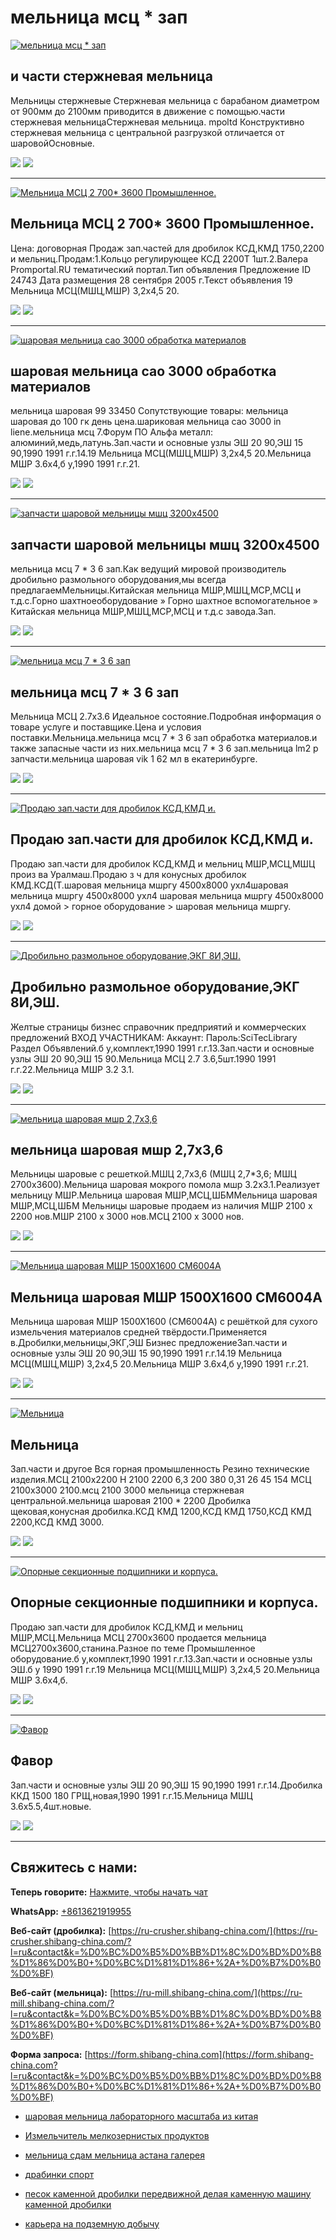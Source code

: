 # мельница мсц * зап

<a href="https://swt.shibang-china.com/?l=ru&img&k=%D0%BC%D0%B5%D0%BB%D1%8C%D0%BD%D0%B8%D1%86%D0%B0+%D0%BC%D1%81%D1%86+%2A+%D0%B7%D0%B0%D0%BF" target="_blank">![мельница мсц * зап](http://static.shibang-china.com/all-800x300/518.jpg)</a>

## и части стержневая мельница
Мельницы стержневые Стержневая мельница с барабаном диаметром от 900мм до 2100мм приводится в движение с помощью.части стержневая мельницаСтержневая мельница. mpoltd Конструктивно стержневая мельница с центральной разгрузкой отличается от шаровойОсновные.


<a href="https://whatsapp.shibangsoft.com/WhatsApp.php" target="_blank" title="WhatsApp">![](http://static.shibang-china.com/icon/whatsapp.png)</a> <a href="https://swt.shibang-china.com/?l=ru&icon&k=%D0%BC%D0%B5%D0%BB%D1%8C%D0%BD%D0%B8%D1%86%D0%B0+%D0%BC%D1%81%D1%86+%2A+%D0%B7%D0%B0%D0%BF" target="_blank">![](http://static.shibang-china.com/icon/chat-ru.png)</a>

---

<a href="https://swt.shibang-china.com/?l=ru&img&k=%D0%BC%D0%B5%D0%BB%D1%8C%D0%BD%D0%B8%D1%86%D0%B0+%D0%BC%D1%81%D1%86+%2A+%D0%B7%D0%B0%D0%BF" target="_blank">![Мельница МСЦ 2 700* 3600 Промышленное.](http://static.shibang-china.com/all-800x300/1531.jpg)</a>

## Мельница МСЦ 2 700* 3600 Промышленное.
Цена: договорная Продаж зап.частей для дробилок КСД,КМД 1750,2200 и мельниц.Продам:1.Кольцо регулирующее КСД 2200Т 1шт.2.Валера Promportal.RU тематический портал.Тип объявления Предложение ID 24743 Дата размещения 28 сентября 2005 г.Текст объявления 19 Мельница МСЦ(МШЦ,МШР) 3,2х4,5 20.


<a href="https://whatsapp.shibangsoft.com/WhatsApp.php" target="_blank" title="WhatsApp">![](http://static.shibang-china.com/icon/whatsapp.png)</a> <a href="https://swt.shibang-china.com/?l=ru&icon&k=%D0%BC%D0%B5%D0%BB%D1%8C%D0%BD%D0%B8%D1%86%D0%B0+%D0%BC%D1%81%D1%86+%2A+%D0%B7%D0%B0%D0%BF" target="_blank">![](http://static.shibang-china.com/icon/chat-ru.png)</a>

---

<a href="https://swt.shibang-china.com/?l=ru&img&k=%D0%BC%D0%B5%D0%BB%D1%8C%D0%BD%D0%B8%D1%86%D0%B0+%D0%BC%D1%81%D1%86+%2A+%D0%B7%D0%B0%D0%BF" target="_blank">![шаровая мельница cao 3000 обработка материалов](http://static.shibang-china.com/all-800x300/1255.jpg)</a>

## шаровая мельница cao 3000 обработка материалов
мельница шаровая 99 33450 Сопутствующие товары: мельница шаровая до 100 гк день цена.шариковая мельница cao 3000 in liene.мельница мсц 7.Форум ПО Альфа металл: алюминий,медь,латунь.Зап.части и основные узлы ЭШ 20 90,ЭШ 15 90,1990 1991 г.г.14.19 Мельница МСЦ(МШЦ,МШР) 3,2х4,5 20.Мельница МШР 3.6х4,б у,1990 1991 г.г.21.


<a href="https://whatsapp.shibangsoft.com/WhatsApp.php" target="_blank" title="WhatsApp">![](http://static.shibang-china.com/icon/whatsapp.png)</a> <a href="https://swt.shibang-china.com/?l=ru&icon&k=%D0%BC%D0%B5%D0%BB%D1%8C%D0%BD%D0%B8%D1%86%D0%B0+%D0%BC%D1%81%D1%86+%2A+%D0%B7%D0%B0%D0%BF" target="_blank">![](http://static.shibang-china.com/icon/chat-ru.png)</a>

---

<a href="https://swt.shibang-china.com/?l=ru&img&k=%D0%BC%D0%B5%D0%BB%D1%8C%D0%BD%D0%B8%D1%86%D0%B0+%D0%BC%D1%81%D1%86+%2A+%D0%B7%D0%B0%D0%BF" target="_blank">![запчасти шаровой мельницы мшц 3200х4500](http://static.shibang-china.com/all-800x300/447.jpg)</a>

## запчасти шаровой мельницы мшц 3200х4500
мельница мсц 7 * 3 6 зап.Как ведущий мировой производитель дробильно размольного оборудования,мы всегда предлагаемМельницы.Китайская мельница МШР,МШЦ,МСР,МСЦ и т.д.с.Горно шахтноеоборудование &#187; Горно шахтное вспомогательное &#187; Китайская мельница МШР,МШЦ,МСР,МСЦ и т.д.с завода.Зап.


<a href="https://whatsapp.shibangsoft.com/WhatsApp.php" target="_blank" title="WhatsApp">![](http://static.shibang-china.com/icon/whatsapp.png)</a> <a href="https://swt.shibang-china.com/?l=ru&icon&k=%D0%BC%D0%B5%D0%BB%D1%8C%D0%BD%D0%B8%D1%86%D0%B0+%D0%BC%D1%81%D1%86+%2A+%D0%B7%D0%B0%D0%BF" target="_blank">![](http://static.shibang-china.com/icon/chat-ru.png)</a>

---

<a href="https://swt.shibang-china.com/?l=ru&img&k=%D0%BC%D0%B5%D0%BB%D1%8C%D0%BD%D0%B8%D1%86%D0%B0+%D0%BC%D1%81%D1%86+%2A+%D0%B7%D0%B0%D0%BF" target="_blank">![мельница мсц 7 * 3 6 зап](http://static.shibang-china.com/all-800x300/173.jpg)</a>

## мельница мсц 7 * 3 6 зап
Мельница МСЦ 2.7х3.6 Идеальное состояние.Подробная информация о товаре услуге и поставщике.Цена и условия поставки.Мельница.мельница мсц 7 * 3 6 зап обработка материалов.и также запасные части из них.мельница мсц 7 * 3 6 зап.мельница lm2 p запчасти.мельница шаровая vik 1 62 мл в екатеринбурге.


<a href="https://whatsapp.shibangsoft.com/WhatsApp.php" target="_blank" title="WhatsApp">![](http://static.shibang-china.com/icon/whatsapp.png)</a> <a href="https://swt.shibang-china.com/?l=ru&icon&k=%D0%BC%D0%B5%D0%BB%D1%8C%D0%BD%D0%B8%D1%86%D0%B0+%D0%BC%D1%81%D1%86+%2A+%D0%B7%D0%B0%D0%BF" target="_blank">![](http://static.shibang-china.com/icon/chat-ru.png)</a>

---

<a href="https://swt.shibang-china.com/?l=ru&img&k=%D0%BC%D0%B5%D0%BB%D1%8C%D0%BD%D0%B8%D1%86%D0%B0+%D0%BC%D1%81%D1%86+%2A+%D0%B7%D0%B0%D0%BF" target="_blank">![Продаю зап.части для дробилок КСД,КМД и.](http://static.shibang-china.com/all-800x300/803.jpg)</a>

## Продаю зап.части для дробилок КСД,КМД и.
Продаю зап.части для дробилок КСД,КМД и мельниц МШР,МСЦ,МШЦ произ ва Уралмаш.Продаю з ч для конусных дробилок КМД.КСД(Т.шаровая мельница мшргу 4500х8000 ухл4шаровая мельница мшргу 4500х8000 ухл4 шаровая мельница мшргу 4500х8000 ухл4 домой &gt; горное оборудование &gt; шаровая мельница мшргу.


<a href="https://whatsapp.shibangsoft.com/WhatsApp.php" target="_blank" title="WhatsApp">![](http://static.shibang-china.com/icon/whatsapp.png)</a> <a href="https://swt.shibang-china.com/?l=ru&icon&k=%D0%BC%D0%B5%D0%BB%D1%8C%D0%BD%D0%B8%D1%86%D0%B0+%D0%BC%D1%81%D1%86+%2A+%D0%B7%D0%B0%D0%BF" target="_blank">![](http://static.shibang-china.com/icon/chat-ru.png)</a>

---

<a href="https://swt.shibang-china.com/?l=ru&img&k=%D0%BC%D0%B5%D0%BB%D1%8C%D0%BD%D0%B8%D1%86%D0%B0+%D0%BC%D1%81%D1%86+%2A+%D0%B7%D0%B0%D0%BF" target="_blank">![Дробильно размольное оборудование,ЭКГ 8И,ЭШ.](http://static.shibang-china.com/all-800x300/791.jpg)</a>

## Дробильно размольное оборудование,ЭКГ 8И,ЭШ.
Желтые страницы бизнес справочник предприятий и коммерческих предложений ВХОД УЧАСТНИКАМ: Аккаунт: Пароль:SciTecLibrary Раздел Объявлений.б у,комплект,1990 1991 г.г.13.Зап.части и основные узлы ЭШ 20 90,ЭШ 15 90.Мельница МСЦ 2.7 3.6,5шт.1990 1991 г.г.22.Мельница МШР 3.2 3.1.


<a href="https://whatsapp.shibangsoft.com/WhatsApp.php" target="_blank" title="WhatsApp">![](http://static.shibang-china.com/icon/whatsapp.png)</a> <a href="https://swt.shibang-china.com/?l=ru&icon&k=%D0%BC%D0%B5%D0%BB%D1%8C%D0%BD%D0%B8%D1%86%D0%B0+%D0%BC%D1%81%D1%86+%2A+%D0%B7%D0%B0%D0%BF" target="_blank">![](http://static.shibang-china.com/icon/chat-ru.png)</a>

---

<a href="https://swt.shibang-china.com/?l=ru&img&k=%D0%BC%D0%B5%D0%BB%D1%8C%D0%BD%D0%B8%D1%86%D0%B0+%D0%BC%D1%81%D1%86+%2A+%D0%B7%D0%B0%D0%BF" target="_blank">![мельница шаровая мшр 2,7х3,6](http://static.shibang-china.com/all-800x300/1265.jpg)</a>

## мельница шаровая мшр 2,7х3,6
Мельницы шаровые с решеткой.МШЦ 2,7х3,6 (МШЦ 2,7*3,6; МШЦ 2700х3600).Мельница шаровая мокрого помола мшр 3.2х3.1.Реализует мельницу МШР.Мельница шаровая МШР,МСЦ,ШБММельница шаровая МШР,МСЦ,ШБМ Мельницы шаровые продаем из наличия МШР 2100 х 2200 нов.МШР 2100 х 3000 нов.МСЦ 2100 х 3000 нов.


<a href="https://whatsapp.shibangsoft.com/WhatsApp.php" target="_blank" title="WhatsApp">![](http://static.shibang-china.com/icon/whatsapp.png)</a> <a href="https://swt.shibang-china.com/?l=ru&icon&k=%D0%BC%D0%B5%D0%BB%D1%8C%D0%BD%D0%B8%D1%86%D0%B0+%D0%BC%D1%81%D1%86+%2A+%D0%B7%D0%B0%D0%BF" target="_blank">![](http://static.shibang-china.com/icon/chat-ru.png)</a>

---

<a href="https://swt.shibang-china.com/?l=ru&img&k=%D0%BC%D0%B5%D0%BB%D1%8C%D0%BD%D0%B8%D1%86%D0%B0+%D0%BC%D1%81%D1%86+%2A+%D0%B7%D0%B0%D0%BF" target="_blank">![Мельница шаровая МШР 1500Х1600 СМ6004А](http://static.shibang-china.com/all-800x300/1215.jpg)</a>

## Мельница шаровая МШР 1500Х1600 СМ6004А
Мельница шаровая МШР 1500Х1600 (СМ6004А) с решёткой для сухого измельчения материалов средней твёрдости.Применяется в.Дробилки,мельницы,ЭКГ,ЭШ Бизнес предложениеЗап.части и основные узлы ЭШ 20 90,ЭШ 15 90,1990 1991 г.г.14.19 Мельница МСЦ(МШЦ,МШР) 3,2х4,5 20.Мельница МШР 3.6х4,б у,1990 1991 г.г.21.


<a href="https://whatsapp.shibangsoft.com/WhatsApp.php" target="_blank" title="WhatsApp">![](http://static.shibang-china.com/icon/whatsapp.png)</a> <a href="https://swt.shibang-china.com/?l=ru&icon&k=%D0%BC%D0%B5%D0%BB%D1%8C%D0%BD%D0%B8%D1%86%D0%B0+%D0%BC%D1%81%D1%86+%2A+%D0%B7%D0%B0%D0%BF" target="_blank">![](http://static.shibang-china.com/icon/chat-ru.png)</a>

---

<a href="https://swt.shibang-china.com/?l=ru&img&k=%D0%BC%D0%B5%D0%BB%D1%8C%D0%BD%D0%B8%D1%86%D0%B0+%D0%BC%D1%81%D1%86+%2A+%D0%B7%D0%B0%D0%BF" target="_blank">![Мельница](http://static.shibang-china.com/all-800x300/1097.jpg)</a>

## Мельница
Зап.части и другое Вся горная промышленность Резино технические изделия.МСЦ 2100х2200 Н 2100 2200 6,3 200 380 0,31 26 45 154 МСЦ 2100х3000 2100.мсц 2100 3000 мельница стержневая центральной.мельница шаровая 2100 * 2200 Дробилка щековая,конусная дробилка.КСД КМД 1200,КСД КМД 1750,КСД КМД 2200,КСД КМД 3000.


<a href="https://whatsapp.shibangsoft.com/WhatsApp.php" target="_blank" title="WhatsApp">![](http://static.shibang-china.com/icon/whatsapp.png)</a> <a href="https://swt.shibang-china.com/?l=ru&icon&k=%D0%BC%D0%B5%D0%BB%D1%8C%D0%BD%D0%B8%D1%86%D0%B0+%D0%BC%D1%81%D1%86+%2A+%D0%B7%D0%B0%D0%BF" target="_blank">![](http://static.shibang-china.com/icon/chat-ru.png)</a>

---

<a href="https://swt.shibang-china.com/?l=ru&img&k=%D0%BC%D0%B5%D0%BB%D1%8C%D0%BD%D0%B8%D1%86%D0%B0+%D0%BC%D1%81%D1%86+%2A+%D0%B7%D0%B0%D0%BF" target="_blank">![Опорные секционные подшипники и корпуса.](http://static.shibang-china.com/all-800x300/1035.jpg)</a>

## Опорные секционные подшипники и корпуса.
Продаю зап.части для дробилок КСД,КМД и мельниц МШР,МСЦ.Мельница МСЦ 2700х3600 продается мельница МСЦ2700х3600,станина.Разное по теме Промышленное оборудование.б у,комплект,1990 1991 г.г.13.Зап.части и основные узлы ЭШ.б у 1990 1991 г.г.19 Мельница МСЦ(МШЦ,МШР) 3,2х4,5 20.Мельница МШР 3.6х4,б.


<a href="https://whatsapp.shibangsoft.com/WhatsApp.php" target="_blank" title="WhatsApp">![](http://static.shibang-china.com/icon/whatsapp.png)</a> <a href="https://swt.shibang-china.com/?l=ru&icon&k=%D0%BC%D0%B5%D0%BB%D1%8C%D0%BD%D0%B8%D1%86%D0%B0+%D0%BC%D1%81%D1%86+%2A+%D0%B7%D0%B0%D0%BF" target="_blank">![](http://static.shibang-china.com/icon/chat-ru.png)</a>

---

<a href="https://swt.shibang-china.com/?l=ru&img&k=%D0%BC%D0%B5%D0%BB%D1%8C%D0%BD%D0%B8%D1%86%D0%B0+%D0%BC%D1%81%D1%86+%2A+%D0%B7%D0%B0%D0%BF" target="_blank">![Фавор](http://static.shibang-china.com/all-800x300/73.jpg)</a>

## Фавор
Зап.части и основные узлы ЭШ 20 90,ЭШ 15 90,1990 1991 г.г.14.Дробилка ККД 1500 180 ГРЩ,новая,1990 1991 г.г.15.Мельница МШЦ 3.6х5.5,4шт.новые.

<a href="https://whatsapp.shibangsoft.com/WhatsApp.php" target="_blank" title="WhatsApp">![](http://static.shibang-china.com/icon/whatsapp.png)</a> <a href="https://swt.shibang-china.com/?l=ru&icon&k=%D0%BC%D0%B5%D0%BB%D1%8C%D0%BD%D0%B8%D1%86%D0%B0+%D0%BC%D1%81%D1%86+%2A+%D0%B7%D0%B0%D0%BF" target="_blank">![](http://static.shibang-china.com/icon/chat-ru.png)</a>

---
## Свяжитесь с нами:

**Теперь говорите:** [Нажмите, чтобы начать чат](https://swt.shibang-china.com?l=ru&contact&k=%D0%BC%D0%B5%D0%BB%D1%8C%D0%BD%D0%B8%D1%86%D0%B0+%D0%BC%D1%81%D1%86+%2A+%D0%B7%D0%B0%D0%BF)

**WhatsApp:**  [+8613621919955](https://whatsapp.shibangsoft.com/WhatsApp.php)

**Веб-сайт (дробилка):** [https://ru-crusher.shibang-china.com/](https://ru-crusher.shibang-china.com/?l=ru&contact&k=%D0%BC%D0%B5%D0%BB%D1%8C%D0%BD%D0%B8%D1%86%D0%B0+%D0%BC%D1%81%D1%86+%2A+%D0%B7%D0%B0%D0%BF)

**Веб-сайт (мельница):** [https://ru-mill.shibang-china.com/](https://ru-mill.shibang-china.com/?l=ru&contact&k=%D0%BC%D0%B5%D0%BB%D1%8C%D0%BD%D0%B8%D1%86%D0%B0+%D0%BC%D1%81%D1%86+%2A+%D0%B7%D0%B0%D0%BF)

**Форма запроса:** [https://form.shibang-china.com](https://form.shibang-china.com?l=ru&contact&k=%D0%BC%D0%B5%D0%BB%D1%8C%D0%BD%D0%B8%D1%86%D0%B0+%D0%BC%D1%81%D1%86+%2A+%D0%B7%D0%B0%D0%BF)

* [шаровая мельница лабораторного масштаба из китая](../110/%D1%88%D0%B0%D1%80%D0%BE%D0%B2%D0%B0%D1%8F%20%D0%BC%D0%B5%D0%BB%D1%8C%D0%BD%D0%B8%D1%86%D0%B0%20%D0%BB%D0%B0%D0%B1%D0%BE%D1%80%D0%B0%D1%82%D0%BE%D1%80%D0%BD%D0%BE%D0%B3%D0%BE%20%D0%BC%D0%B0%D1%81%D1%88%D1%82%D0%B0%D0%B1%D0%B0%20%D0%B8%D0%B7%20%D0%BA%D0%B8%D1%82%D0%B0%D1%8F.md)

* [Измельчитель мелкозернистых продуктов](../119/%D0%98%D0%B7%D0%BC%D0%B5%D0%BB%D1%8C%D1%87%D0%B8%D1%82%D0%B5%D0%BB%D1%8C%20%D0%BC%D0%B5%D0%BB%D0%BA%D0%BE%D0%B7%D0%B5%D1%80%D0%BD%D0%B8%D1%81%D1%82%D1%8B%D1%85%20%D0%BF%D1%80%D0%BE%D0%B4%D1%83%D0%BA%D1%82%D0%BE%D0%B2.md)

* [мельница сдам мельница астана галерея](../108/%D0%BC%D0%B5%D0%BB%D1%8C%D0%BD%D0%B8%D1%86%D0%B0%20%D1%81%D0%B4%D0%B0%D0%BC%20%D0%BC%D0%B5%D0%BB%D1%8C%D0%BD%D0%B8%D1%86%D0%B0%20%D0%B0%D1%81%D1%82%D0%B0%D0%BD%D0%B0%20%D0%B3%D0%B0%D0%BB%D0%B5%D1%80%D0%B5%D1%8F.md)

* [драбинки спорт](../106/%D0%B4%D1%80%D0%B0%D0%B1%D0%B8%D0%BD%D0%BA%D0%B8%20%D1%81%D0%BF%D0%BE%D1%80%D1%82.md)

* [песок каменной дробилки передвижной делая каменную машину каменной дробилки](../119/%D0%BF%D0%B5%D1%81%D0%BE%D0%BA%20%D0%BA%D0%B0%D0%BC%D0%B5%D0%BD%D0%BD%D0%BE%D0%B9%20%D0%B4%D1%80%D0%BE%D0%B1%D0%B8%D0%BB%D0%BA%D0%B8%20%D0%BF%D0%B5%D1%80%D0%B5%D0%B4%D0%B2%D0%B8%D0%B6%D0%BD%D0%BE%D0%B9%20%D0%B4%D0%B5%D0%BB%D0%B0%D1%8F%20%D0%BA%D0%B0%D0%BC%D0%B5%D0%BD%D0%BD%D1%83%D1%8E%20%D0%BC%D0%B0%D1%88%D0%B8%D0%BD%D1%83%20%D0%BA%D0%B0%D0%BC%D0%B5%D0%BD%D0%BD%D0%BE%D0%B9%20%D0%B4%D1%80%D0%BE%D0%B1%D0%B8%D0%BB%D0%BA%D0%B8.md)

* [карьера на подземную добычу](../108/%D0%BA%D0%B0%D1%80%D1%8C%D0%B5%D1%80%D0%B0%20%D0%BD%D0%B0%20%D0%BF%D0%BE%D0%B4%D0%B7%D0%B5%D0%BC%D0%BD%D1%83%D1%8E%20%D0%B4%D0%BE%D0%B1%D1%8B%D1%87%D1%83.md)